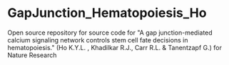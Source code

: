 # GapJunction_Hematopoiesis_Ho
Open source repository for source code for "A gap junction-mediated calcium signaling network controls stem cell fate decisions in hematopoiesis." (Ho K.Y.L. , Khadilkar R.J., Carr R.L. &amp; Tanentzapf G.) for Nature Research
